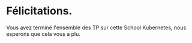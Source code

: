 # Félicitations.
Vous avez terminé l'ensemble des TP sur cette School Kubernetes, nous esperons que cela vous a plu.